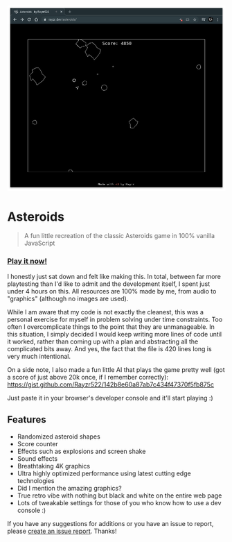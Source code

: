 <p align="center">
  <img width="800px" src=".github/img/screenshot.png" alt="screenshot">
</p>

# Asteroids

> A fun little recreation of the classic Asteroids game in 100% vanilla JavaScript

### [Play it now!](https://rayzr.dev/asteroids)

I honestly just sat down and felt like making this. In total, between far more playtesting than I'd like to admit and the development itself, I spent just under 4 hours on this. All resources are 100% made by me, from audio to "graphics" (although no images are used).

While I am aware that my code is not exactly the cleanest, this was a personal exercise for myself in problem solving under time constraints. Too often I overcomplicate things to the point that they are unmanageable. In this situation, I simply decided I would keep writing more lines of code until it worked, rather than coming up with a plan and abstracting all the complicated bits away. And yes, the fact that the file is 420 lines long is very much intentional.

On a side note, I also made a fun little AI that plays the game pretty well (got a score of just above 20k once, if I remember correctly): https://gist.github.com/Rayzr522/142b8e60a87ab7c434f47370f5fb875c

Just paste it in your browser's developer console and it'll start playing :)

## Features

- Randomized asteroid shapes
- Score counter
- Effects such as explosions and screen shake
- Sound effects
- Breathtaking 4K graphics
- Ultra highly optimized performance using latest cutting edge technologies
- Did I mention the amazing graphics?
- True retro vibe with nothing but black and white on the entire web page
- Lots of tweakable settings for those of you who know how to use a dev console :)

If you have any suggestions for additions or you have an issue to report, please [create an issue report](https://github.com/Rayzr522/Asteroids/issues/new). Thanks!
